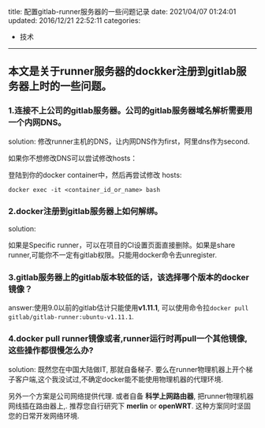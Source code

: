 title: 配置gitlab-runner服务器的一些问题记录
date: 2021/04/07 01:24:01
updated: 2016/12/21 22:52:11
categories:
- 技术
---

## 本文是关于runner服务器的dockker注册到gitlab服务器上时的一些问题。

### 1.连接不上公司的gitlab服务器。公司的gitlab服务器域名解析需要用一个内网DNS。

solution: 
修改runner主机的DNS，让内网DNS作为first，阿里dns作为second.

如果你不想修改DNS可以尝试修改hosts：

登陆到你的docker container中，然后再尝试修改 hosts:

```docker exec -it <container_id_or_name> bash```


### 2.docker注册到gitlab服务器上如何解绑。

solution:

如果是Specific runner，可以在项目的CI设置页面直接删除。如果是share runner,可能你不一定有gitlab权限。只能用docker命令去unregister.


### 3.gitlab服务器上的gitlab版本较低的话，该选择哪个版本的docker镜像？

answer:使用9.0以前的gitlab估计只能使用**v1.11.1**, 可以使用命令拉`docker pull gitlab/gitlab-runner:ubuntu-v1.11.1`.


### 4.docker pull runner镜像或者,runner运行时再pull一个其他镜像, 这些操作都很慢怎么办?

solution: 既然您在中国大陆做IT, 那就自备梯子. 要么在runner物理机器上开个梯子客户端,这个我没试过,不确定docker能不能使用物理机器的代理环境. 

另外一个方案是公司网络提供代理. 或者自备 **科学上网路由器**, 把runner物理机器网线插在路由器上,. 推荐您自行研究下 **merlin** or **openWRT**.  这种方案同时坚固您的日常开发网络环境.


